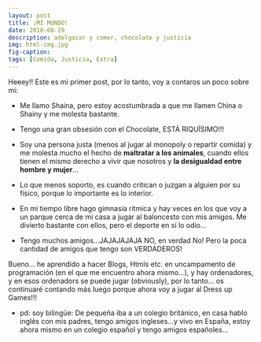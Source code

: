 ```yaml
---
layout: post
title: ¡MI MUNDO!
date: 2018-08-29
description: adelgazar y comer, chocolate y justicia
img: html-img.jpg 
fig-caption: 
tags: [Comida, Justicia, Extra]
---
```


Heeey!! Este es mi primer post, por lo tanto, voy a contaros un poco sobre mí:
* Me llamo Shaina, pero estoy acostumbrada a que me llamen China o Shainy y me molesta bastante. 

* Tengo una gran obsesión con el Chocolate, ESTÁ RIQUÍSIMO!!!
* Soy una persona justa (menos al jugar al monopoly o repartir comida) y me molesta mucho el hecho de **maltratar a los animales**, cuando ellos tienen el mismo derecho a vivir que nosotros y **la desigualdad entre hombre y mujer**...
* Lo que menos soporto, es cuando critican o juzgan a alguien por su físico, porque lo importante es lo interior.
* En mi tiempo libre hago gimnasia rítmica y hay veces en los que voy a un parque cerca de mi casa a jugar al baloncesto con mis amigos. Me divierto bastante con ellos, pero el deporte en sí lo odio...
* Tengo muchos amigos...JAJAJAJAJA NO, en verdad No! Pero la poca cantidad de amigos que tengo son VERDADEROS!

Bueno... he aprendido a hacer Blogs, Htmls etc. en uncampamento de programación (en el que me encuentro ahora mismo...), y hay ordenadores, y en esos ordenadors se puede jugar (obviously), por lo tanto... os continuaré contando más luego porque ahora voy a jugar al Dress up Games!!! 
* pd: soy bilingüe: De pequeña iba a un colegio británico, en casa hablo inglés con mis padres, tengo amigos ingleses...y vivo en España, estoy ahora mismo en un colegio español y tengo amigos españoles...
